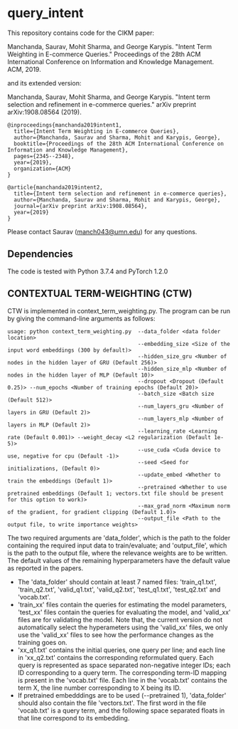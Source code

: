 # query_intent
This repository contains code for the CIKM paper:

Manchanda, Saurav, Mohit Sharma, and George Karypis. "Intent Term Weighting in E-commerce Queries." Proceedings of the 28th ACM International Conference on Information and Knowledge Management. ACM, 2019.

and its extended version:

Manchanda, Saurav, Mohit Sharma, and George Karypis. "Intent term selection and refinement in e-commerce queries." arXiv preprint arXiv:1908.08564 (2019).

```
@inproceedings{manchanda2019intent1,
  title={Intent Term Weighting in E-commerce Queries},
  author={Manchanda, Saurav and Sharma, Mohit and Karypis, George},
  booktitle={Proceedings of the 28th ACM International Conference on Information and Knowledge Management},
  pages={2345--2348},
  year={2019},
  organization={ACM}
}
```

```
@article{manchanda2019intent2,
  title={Intent term selection and refinement in e-commerce queries},
  author={Manchanda, Saurav and Sharma, Mohit and Karypis, George},
  journal={arXiv preprint arXiv:1908.08564},
  year={2019}
}
```

Please contact Saurav (manch043@umn.edu) for any questions.

## Dependencies
The code is tested with Python 3.7.4 and PyTorch 1.2.0

## CONTEXTUAL TERM-WEIGHTING (CTW)
CTW is implemented in context_term_weighting.py. 
The program can be run by giving the command-line arguments as follows:
```
usage: python context_term_weighting.py  --data_folder <data folder location> 
                                         --embedding_size <Size of the input word embeddings (300 by default)>
                                         --hidden_size_gru <Number of nodes in the hidden layer of GRU (Default 256)>
                                         --hidden_size_mlp <Number of nodes in the hidden layer of MLP (Default 10)>
                                         --dropout <Dropout (Default 0.25)> --num_epochs <Number of training epochs (Default 20)>
                                         --batch_size <Batch size (Default 512)> 
                                         --num_layers_gru <Number of layers in GRU (Default 2)>
                                         --num_layers_mlp <Number of layers in MLP (Default 2)>
                                         --learning_rate <Learning rate (Default 0.001)> --weight_decay <L2 regularization (Default 1e-5)>
                                         --use_cuda <Cuda device to use, negative for cpu (Default -1)> 
                                         --seed <Seed for initializations, (Default 0)> 
                                         --update_embed <Whether to train the embeddings (Default 1)>
                                         --pretrained <Whether to use pretrained embeddings (Default 1; vectors.txt file should be present for this option to work)>
                                         --max_grad_norm <Maximum norm of the gradient, for gradient clipping (Default 1.0)>
                                         --output_file <Path to the output file, to write importance weights>
```

The two required arguments are 'data_folder', which is the path to the folder containing the required input data to train/evaluate; and 'output_file', which is the path to the output file, where the relevance weights are to be written. The default values of the remaining hyperparameters have the default value as reported in the papers.

- The 'data_folder' should contain at least 7 named files: 'train_q1.txt', 'train_q2.txt', 'valid_q1.txt', 'valid_q2.txt', 'test_q1.txt', 'test_q2.txt' and 'vocab.txt'. 
- 'train_xx' files contain the queries for estimating the model parameters, 'test_xx' files contain the queries for evaluating the model, and 'valid_xx' files are for validating the model. Note that, the current version do not automatically select the hyperameters using the 'valid_xx' files, we only use the 'valid_xx' files to see how the performance changes as the training goes on.
- 'xx_q1.txt' contains the initial queries, one query per line; and each line in 'xx_q2.txt' contains the corresponding reformulated query. Each query is represented as space separated non-negative integer IDs; each ID corresponding to a query term. The corresponding term-ID mapping is present in the 'vocab.txt' file. Each line in the 'vocab.txt' contains the term X, the line number corresponding to X being its ID.
- If pretrained embedddings are to be used (--pretrained 1), 'data_folder' should also contain the file 'vectors.txt'. The first word in the file 'vocab.txt' is a query term, and the following space separated floats in that line correspond to its embedding.
